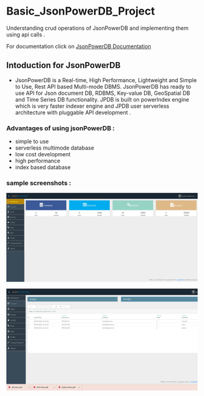 # Basic_JsonPowerDB_Project
Understanding crud operations of JsonPowerDB and implementing them using api calls .

For documentation click on  [ JsonPowerDB Documentation](http://login2explore.com/jpdb/docs.html)
## Intoduction for JsonPowerDB 

- JsonPowerDB is a Real-time, High Performance, Lightweight and Simple to Use, Rest API based Multi-mode DBMS. JsonPowerDB has ready to use API for Json document DB, RDBMS, Key-value DB, GeoSpatial DB and Time Series DB functionality. JPDB  is built on powerIndex engine which is very faster indexer engine and JPDB user serverless architecture with  pluggable API development . 



### Advantages of using jsonPowerDB :
- simple to use
- serverless multimode database
- low cost development
- high performance
- index based database 


### sample screenshots : 


![Dashboard](https://github.com/darkness4567/Basic_JsonPowerDB_Project/blob/master/Dashboard.png)

![Index Page](https://github.com/darkness4567/Basic_JsonPowerDB_Project/blob/master/records.png)


